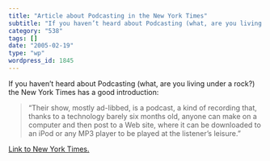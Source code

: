 ```yaml
---
title: "Article about Podcasting in the New York Times"
subtitle: "If you haven’t heard about Podcasting (what, are you living under a rock?) the New York Times has a ..."
category: "538"
tags: []
date: "2005-02-19"
type: "wp"
wordpress_id: 1845
---
```

If you haven’t heard about Podcasting (what, are you living under a rock?) the New York Times has a good introduction:
> “Their show, mostly ad-libbed, is a podcast, a kind of recording that, thanks to a technology barely six months old, anyone can make on a computer and then post to a Web site, where it can be downloaded to an iPod or any MP3 player to be played at the listener’s leisure.”

[Link to New York Times.](http://www.nytimes.com/2005/02/19/technology/19podcasting.html?th=&adxnnl=1&adxnnlx=1108819334-ety0NN1ooB7p6C/KKvH+oQ)